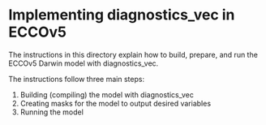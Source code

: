 # Implementing diagnostics_vec in ECCOv5

The instructions in this directory explain how to build, prepare, and run the ECCOv5 Darwin model with diagnostics_vec.

The instructions follow three main steps:
1. Building (compiling) the model with diagnostics_vec
2. Creating masks for the model to output desired variables
3. Running the model
